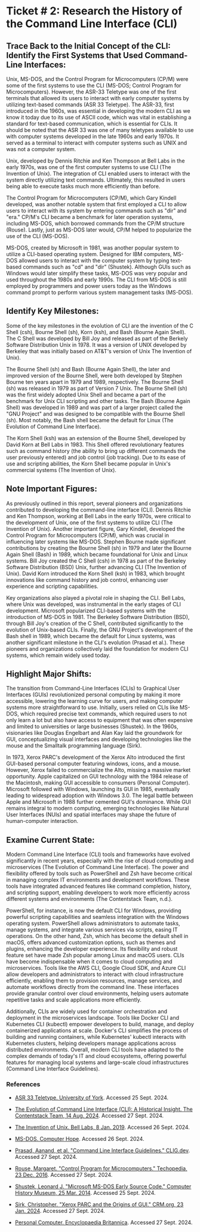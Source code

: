 # Ticket # 2: Research the History of the Command Line Interface (CLI)

## Trace Back to the Initial Concept of the CLI: Identify the First Systems that Used Command-Line Interfaces:

Unix, MS-DOS, and the Control Program for Microcomputers (CP/M) were some of the first systems to use the CLI (MS-DOS; Control Program for Microcomputers). However, the ASR-33 Teletype was one of the first terminals that allowed its users to interact with early computer systems by utilizing text-based commands (ASR 33 Teletype). The ASR-33, first introduced in the 1960s, was essential in developing the modern CLI as we know it today due to its use of ASCII code, which was vital in establishing a standard for text-based communication, which is essential for CLIs. It should be noted that the ASR 33 was one of many teletypes available to use with computer systems developed in the late 1960s and early 1970s. It served as a terminal to interact with computer systems such as UNIX and was not a computer system.

Unix, developed by Dennis Ritchie and Ken Thompson at Bell Labs in the early 1970s, was one of the first computer systems to use CLI (The Invention of Unix). The integration of CLI enabled users to interact with the system directly utilizing text commands. Ultimately, this resulted in users being able to execute tasks much more efficiently than before.

The Control Program for Microcomputers (CP/M), which Gary Kindell developed, was another notable system that first employed a CLI to allow users to interact with its system by entering commands such as "dir" and "era." CP/M's CLI became a benchmark for later operation systems, including MS-DOS, which borrowed commands from the CP/M structure (Rouse). Lastly, just as MS-DOS later would, CP/M helped to popularize the use of the CLI (MS-DOS).

MS-DOS, created by Microsoft in 1981, was another popular system to utilize a CLI-based operating system. Designed for IBM computers, MS-DOS allowed users to interact with the computer system by typing text-based commands such as "cd" and "dir" (Shustek). Although GUIs such as Windows would later simplify these tasks, MS-DOS was very popular and used throughout the 1980s and early 1990s. The CLI from MS-DOS is still employed by programmers and power users today as the Windows command prompt to perform various system management tasks (MS-DOS).

## Identify Key Milestones:

Some of the key milestones in the evolution of CLI are the invention of the C Shell (csh), Bourne Shell (sh), Korn (ksh), and Bash (Bourne Again Shell). The C Shell was developed by Bill Joy and released as part of the Berkely Software Distribution Unix in 1978. It was a version of UNIX developed by Berkeley that was initially based on AT&T's version of Unix The Invention of Unix).

The Bourne Shell (sh) and Bash (Bourne Again Shell), the later and improved version of the Bourne Shell, were both developed by Stephen Bourne ten years apart in 1979 and 1989, respectively. The Bourne Shell (sh) was released in 1979 as part of Version 7 Unix. The Bourne Shell (sh) was the first widely adopted Unix Shell and became a part of the benchmark for Unix CLI scripting and other tasks. The Bash (Bourne Again Shell) was developed in 1989 and was part of a larger project called the "GNU Project" and was designed to be compatible with the Bourne Shell (sh). Most notably, the Bash shell became the default for Linux (The Evolution of Command Line Interface).

The Korn Shell (ksh) was an extension of the Bourne Shell, developed by David Korn at Bell Labs in 1983. This Shell offered revolutionary features such as command history (the ability to bring up different commands the user previously entered) and job control (job tracking). Due to its ease of use and scripting abilities, the Korn Shell became popular in Unix's commercial systems (The Invention of Unix).

## Note Important Figures:

As previously outlined in this report, several pioneers and organizations contributed to developing the command-line interface (CLI). Dennis Ritchie and Ken Thompson, working at Bell Labs in the early 1970s, were critical to the development of Unix, one of the first systems to utilize CLI (The Invention of Unix). Another important figure, Gary Kindell, developed the Control Program for Microcomputers (CP/M), which was crucial in influencing later systems like MS-DOS. Stephen Bourne made significant contributions by creating the Bourne Shell (sh) in 1979 and later the Bourne Again Shell (Bash) in 1989, which became foundational for Unix and Linux systems. Bill Joy created the C Shell (csh) in 1978 as part of the Berkeley Software Distribution (BSD) Unix, further advancing CLI (The Invention of Unix). David Korn introduced the Korn Shell (ksh) in 1983, which brought innovations like command history and job control, enhancing user experience and scripting capabilities. 

Key organizations also played a pivotal role in shaping the CLI. Bell Labs, where Unix was developed, was instrumental in the early stages of CLI development. Microsoft popularized CLI-based systems with the introduction of MS-DOS in 1981. The Berkeley Software Distribution (BSD), through Bill Joy's creation of the C Shell, contributed significantly to the evolution of Unix-based CLIs. Finally, the GNU Project's development of the Bash shell in 1989, which became the default for Linux systems, was another significant milestone in the CLI's evolution (Prasad et al.). These pioneers and organizations collectively laid the foundation for modern CLI systems, which remain widely used today.

## Highlight Major Shifts:

The transition from Command-Line Interfaces (CLIs) to Graphical User Interfaces (GUIs) revolutionized personal computing by making it more accessible, lowering the learning curve for users, and making computer systems more straightforward to use. Initially, users relied on CLIs like MS-DOS, which required precise text commands, which required users to not only learn a lot but also have access to equipment that was often expensive and limited to universities or large businesses (Shustek). In the 1960s, visionaries like Douglas Engelbart and Alan Kay laid the groundwork for GUI, conceptualizing visual interfaces and developing technologies like the mouse and the Smalltalk programming language (Sirk). 

In 1973, Xerox PARC's development of the Xerox Alto introduced the first GUI-based personal computer featuring windows, icons, and a mouse. However, Xerox failed to commercialize the Alto, missing a massive market opportunity. Apple capitalized on GUI technology with the 1984 release of the Macintosh, making GUI accessible to consumers (Personal Computer). Microsoft followed with Windows, launching its GUI in 1985, eventually leading to widespread adoption with Windows 3.0. The legal battle between Apple and Microsoft in 1988 further cemented GUI's dominance. While GUI remains integral to modern computing, emerging technologies like Natural User Interfaces (NUIs) and spatial interfaces may shape the future of human-computer interaction.

## Examine Current State:

Modern Command Line Interface (CLI) tools and frameworks have evolved significantly in recent years, especially with the rise of cloud computing and microservices (The Evolution of Command Line Interface). The power and flexibility offered by tools such as PowerShell and Zsh have become critical in managing complex IT environments and development workflows. These tools have integrated advanced features like command completion, history, and scripting support, enabling developers to work more efficiently across different systems and environments (The Contentstack Team, n.d.).

PowerShell, for instance, is now the default CLI for Windows, providing powerful scripting capabilities and seamless integration with the Windows operating system. PowerShell allows administrators to automate tasks, manage systems, and integrate various services via scripts, easing IT operations. On the other hand, Zsh, which has become the default shell in macOS, offers advanced customization options, such as themes and plugins, enhancing the developer experience. Its flexibility and robust feature set have made Zsh popular among Linux and macOS users.
CLIs have become indispensable when it comes to cloud computing and microservices. Tools like the AWS CLI, Google Cloud SDK, and Azure CLI allow developers and administrators to interact with cloud infrastructure efficiently, enabling them to provision resources, manage services, and automate workflows directly from the command line. These interfaces provide granular control over cloud environments, helping users automate repetitive tasks and scale applications more efficiently.

Additionally, CLIs are widely used for container orchestration and deployment in the microservices landscape. Tools like Docker CLI and Kubernetes CLI (kubectl) empower developers to build, manage, and deploy containerized applications at scale. Docker's CLI simplifies the process of building and running containers, while Kubernetes' kubectl interacts with Kubernetes clusters, helping developers manage applications across distributed environments. Overall, modern CLI tools have adapted to the complex demands of today's IT and cloud ecosystems, offering powerful features for managing local systems and large-scale cloud infrastructures​ (Command Line Interface Guidelines).


### References

- [ASR 33 Teletype. University of York](https://www.cs.york.ac.uk/50-years/exhibition/asr-33-teletype/#:~:text=The%20Model%2033%20was%20one,minicomputer%20operating%20systems%2C%20including%20UNIX). Accessed 25 Sept. 2024.

- [The Evolution of Command Line Interface (CLI): A Historical Insight. The Contentstack Team, 14 Aug. 2024](https://www.contentstack.com/blog/tech-talk/the-evolution-of-command-line-interface-cli-a-historical-insight). Accessed 27 Sept. 2024.

- [The Invention of Unix. Bell Labs, 8 Jan. 2019](https://www.bell-labs.com/institute/blog/invention-unix/#gref). Accessed 26 Sept. 2024.

- [MS-DOS. Computer Hope](https://www.computerhope.com/jargon/m/msdos.htm). Accessed 26 Sept. 2024.

- [Prasad, Aanand, et al. "Command Line Interface Guidelines." CLIG.dev](https://www.clig.dev/#:~:text=A%20lot%20has%20changed%20about,%2Dlike%20multi%2Dtool%20commands). Accessed 27 Sept. 2024.

- [Rouse, Margaret. "Control Program for Microcomputers." Techopedia, 23 Dec. 2016](https://www.techopedia.com/definition/3343/control-program-for-microcomputers-cpm). Accessed 27 Sept. 2024.

- [Shustek, Leonard J. "Microsoft MS-DOS Early Source Code." Computer History Museum, 25 Mar. 2014](https://computerhistory.org/blog/microsoft-ms-dos-early-source-code/?key=microsoft-ms-dos-early-source-code). Accessed 25 Sept. 2024.

- [Sirk, Christopher. "Xerox PARC and the Origins of GUI." CRM.org, 23 Jan. 2024](https://www.crm.org/articles/xerox-parc-and-the-origins-of-gui). Accessed 27 Sept. 2024.

- [Personal Computer. Encyclopaedia Britannica](https://www.britannica.com/technology/personal-computer). Accessed 27 Sept. 2024.
